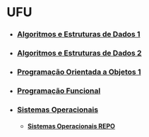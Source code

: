 # UFU

* ### [Algoritmos e Estruturas de Dados 1](https://github.com/pereiraadiel/UFU/tree/master/AED-1)
* ### [Algoritmos e Estruturas de Dados 2](https://github.com/pereiraadiel/UFU/tree/master/AED-2)
* ### [Programação Orientada a Objetos 1](https://github.com/pereiraadiel/UFU/tree/master/POO-1)
* ### [Programação Funcional](https://github.com/pereiraadiel/UFU/tree/master/PF)
* ### [Sistemas Operacionais](https://github.com/pereiraadiel/UFU/tree/master/SO)
  * #### [Sistemas Operacionais REPO](https://github.com/pereiraadiel/Sistemas-Operacionais)
